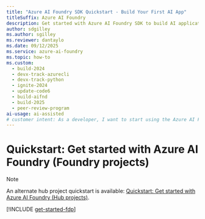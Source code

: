 ```yaml
---
title: "Azure AI Foundry SDK Quickstart - Build Your First AI App"
titleSuffix: Azure AI Foundry
description: Get started with Azure AI Foundry SDK to build AI applications. Learn to deploy models, create chat apps, trace LLM calls, and run evaluations with Python code examples.
author: sdgilley
ms.author: sgilley
ms.reviewer: dantaylo
ms.date: 09/12/2025 
ms.service: azure-ai-foundry
ms.topic: how-to
ms.custom:
  - build-2024
  - devx-track-azurecli
  - devx-track-python
  - ignite-2024
  - update-code6
  - build-aifnd
  - build-2025
  - peer-review-program
ai-usage: ai-assisted
# customer intent: As a developer, I want to start using the Azure AI Foundry portal and client libraries.
---
```


# Quickstart: Get started with Azure AI Foundry (Foundry projects)

> [!NOTE]
> An alternate hub project quickstart is available: [Quickstart: Get started with Azure AI Foundry (Hub projects)](hub-get-started-code.md).

[!INCLUDE [get-started-fdp](../includes/get-started-fdp.md)]
